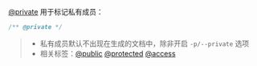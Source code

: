 [@private](http://usejsdoc.org/tags-private.html) 用于标记私有成员：

```js
/** @private */
```

> - 私有成员默认不出现在生成的文档中，除非开启 `-p/--private` 选项
> - 相关标签：[@public](http://usejsdoc.org/tags-public.html) [@protected](http://usejsdoc.org/tags-protected.html) [@access](http://usejsdoc.org/tags-access.html)
